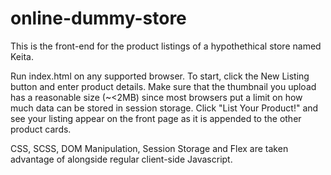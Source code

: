 # online-dummy-store
This is the front-end for the product listings of a hypothethical store named Keita.


Run index.html on any supported browser. To start, click the New Listing button and enter product details. Make sure that the thumbnail you upload has a reasonable size (~<2MB) since most browsers put a limit on how much data can be stored in session storage. Click "List Your Product!" and see your listing appear on the front page as it is appended to the other product cards.

CSS, SCSS, DOM Manipulation, Session Storage and Flex are taken advantage of alongside regular client-side Javascript.
